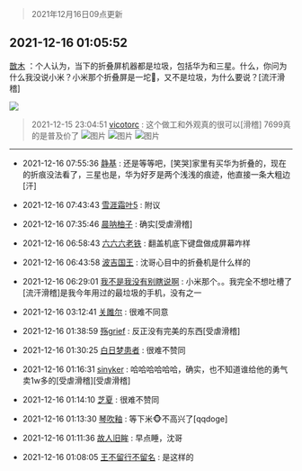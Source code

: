 > 2021年12月16日09点更新
<link rel="stylesheet" href="https://cdn.jsdelivr.net/gh/taotie6/sampleJSON@main/css/photo_show.css">
<meta name="referrer" content="no-referrer" />


 ## 2021-12-16 01:05:52 

 [㪚木](https://www.coolapk.com/feed/32155582?shareKey=YWU4MWVmYjcxNDRjNjFiYTIxZWY~) ：个人认为，当下的折叠屏机器都是垃圾，包括华为和三星。什么，你问为什么我没说小米？小米那个折叠屏是一坨💩，又不是垃圾，为什么要说？[流汗滑稽] 

<div class="album">
<img class="img-item" src="https://image.coolapk.com/feed/2018/1217/07/1081091_1545003920_5732@216x196.gif" />
</div>

> 2021-12-15 23:04:51 
> [vicotorc](https://www.coolapk.com/feed/32153440?shareKey=ZDhiMGQ3ZTExZmE5NjFiYTIxZWY~) : 这个做工和外观真的很可以[滑稽] 7699真的是普及价了 
![图片](https://image.coolapk.com/feed/2021/1215/23/4257850_f341a40f_0650_8264_979@1080x2400.jpeg)
![图片](https://image.coolapk.com/feed/2021/1215/23/4257850_a1bf4981_0650_8271_695@1080x2400.jpeg)
![图片](https://image.coolapk.com/feed/2021/1215/23/4257850_14ccf3f9_0650_8274_591@1080x2400.jpeg)

 ------- 

- 2021-12-16 07:55:36 [静基](uid=1353091) : 还是等等吧，[笑哭]家里有买华为折叠的，现在的折痕没法看了，三星也是，华为好歹是两个浅浅的痕迹，他直接一条大粗边[汗] 

- 2021-12-16 07:43:43 [雪涯霜叶5](uid=1035690) : 附议 

- 2021-12-16 07:35:46 [晨呐柚子](uid=1956918) : 确实[受虐滑稽] 

- 2021-12-16 06:58:43 [六六六老铁](uid=1165265) : 翻盖机底下键盘做成屏幕咋样 

- 2021-12-16 06:43:58 [波吉国王](uid=1890772) : 沈哥心目中的折叠机是什么样的 

- 2021-12-16 06:29:01 [我不是我没有别瞎说啊](uid=2231912) : 小米那个。。我完全不想吐槽了[流汗滑稽]是我今年用过的最垃圾的手机，没有之一 

- 2021-12-16 03:12:41 [关雎尔](uid=1894365) : 很难不同意 

- 2021-12-16 01:38:59 [殇grief](uid=4392516) : 反正没有完美的东西[受虐滑稽] 

- 2021-12-16 01:30:25 [白日梦患者](uid=533502) : 很难不赞同 

- 2021-12-16 01:16:31 [sinyker](uid=684334) : 哈哈哈哈哈哈，确实，也不知道谁给他的勇气卖1w多的[受虐滑稽][受虐滑稽] 

- 2021-12-16 01:14:10 [芝夏](uid=3226904) : 很难不赞同 

- 2021-12-16 01:13:30 [琴吹釉](uid=1538914) : 等下米🐵不高兴了[qqdoge] 

- 2021-12-16 01:11:36 [故人旧眸](uid=5481001) : 早点睡，沈哥 

- 2021-12-16 01:08:05 [王不留行不留名](uid=2399458) : 是这样的 

